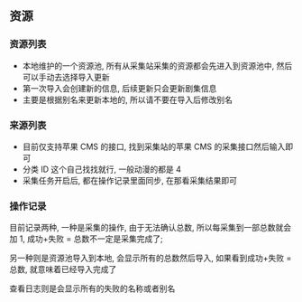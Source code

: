 ## 资源

### 资源列表

- 本地维护的一个资源池, 所有从采集站采集的资源都会先进入到资源池中, 然后可以手动去选择导入更新
- 第一次导入会创建新的信息, 后续更新只会更新剧集信息
- 主要是根据别名来更新本地的, 所以请不要在导入后修改别名

### 来源列表

- 目前仅支持苹果 CMS 的接口, 找到采集站的苹果 CMS 的采集接口然后输入即可
- 分类 ID 这个自己找找就行, 一般动漫的都是 4
- 采集任务开启后, 都在操作记录里面同步, 在那看采集结果即可

### 操作记录

目前记录两种, 一种是采集的操作, 由于无法确认总数, 所以每采集到一部总数就会加 1, 成功+失败 = 总数不一定是采集完成了;

另一种则是资源池导入到本地, 会显示所有的总数然后导入, 如果看到成功+失败 = 总数, 就意味着已经导入完成了

查看日志则是会显示所有的失败的名称或者别名
